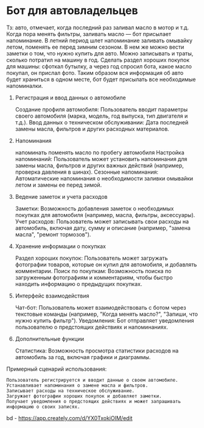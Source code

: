 # Бот для автовладельцев
Тз:
	авто, отмечает, когда последний раз заливал масло в мотор и т.д. Когда пора
	менять фильтры, заливать масло — бот присылает напоминание. В летний
	период шлет напоминание заливать омывайку летом, поменять ее перед
	зимним сезоном. В нем же можно вести заметки о том, что нужно купить для
	авто. Можно записывать и траты, сколько потратил на машину в год. Сделать
	раздел хороших покупок для машины: сфоткал бутылку, а через год спросил
	бота, какое масло покупал, он прислал фото. Таким образом вся информация
	об авто будет храниться в одном месте, бот будет присылать все необходимые
	напоминалки.

1. Регистрация и ввод данных о автомобиле

	Создание профиля автомобиля: Пользователь вводит параметры своего автомобиля (марка, модель, год выпуска, тип двигателя и т.д.).
	Ввод данных о техническом обслуживании: Дата последней замены масла, фильтров и других расходных материалов.

2. Напоминания

 	напоминать поменять масло по пробегу автомобиля
    Настройка напоминаний: Пользователь может установить напоминания для замены масла, фильтров и других важных действий (например, проверка давления в шинах).
    Сезонные напоминания: Автоматические напоминания о необходимости заливки омывайки летом и замены ее перед зимой.

3. Ведение заметок и учета расходов

    Заметки: Возможность добавления заметок о необходимых покупках для автомобиля (например, масла, фильтры, аксессуары).
    Учет расходов: Пользователь может записывать свои расходы на автомобиль, включая дату, сумму и описание (например, "замена масла", "ремонт тормозов").

4. Хранение информации о покупках

    Раздел хороших покупок: Пользователь может загружать фотографии товаров, которые он купил для автомобиля, и добавлять комментарии.
    Поиск по покупкам: Возможность поиска по загруженным фотографиям и комментариям, чтобы быстро находить информацию о предыдущих покупках.

5. Интерфейс взаимодействия

    Чат-бот: Пользователь может взаимодействовать с ботом через текстовые команды (например, "Когда менять масло?", "Запиши, что нужно купить фильтр").
    Уведомления: Бот отправляет уведомления пользователю о предстоящих действиях и напоминаниях.

6. Дополнительные функции

    Статистика: Возможность просмотра статистики расходов на автомобиль за год, включая графики и диаграммы.


Примерный сценарий использования:

    Пользователь регистрируется и вводит данные о своем автомобиле.
    Устанавливает напоминания о замене масла и фильтров.
    Записывает расходы на техническое обслуживание.
    Загружает фотографии хороших покупок и добавляет заметки.
    Получает уведомления о предстоящих действиях и может запрашивать информацию о своих записях.


bd - https://app.creately.com/d/YX0TxokiOIM/edit

